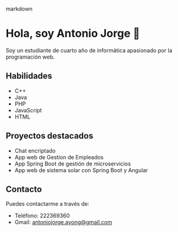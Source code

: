 markdown
# Hola, soy Antonio Jorge 👋

Soy un estudiante de cuarto año de informática apasionado por la programación web.

## Habilidades

*   C++
*   Java
*   PHP
*   JavaScript
*   HTML

## Proyectos destacados

*   Chat encriptado
*   App web de Gestion de Empleados
*   App Spring Boot de gestión de microservicios
*   App web de sistema solar con Spring Boot y Angular

## Contacto

Puedes contactarme a través de:
* Teléfono: 222369360
* Gmail: antoniojorge.ayong@gmail.com


